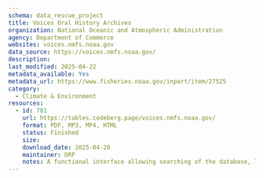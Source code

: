 ```yaml
---
schema: data_rescue_project 
title: Voices Oral History Archives
organization: National Oceanic and Atmospheric Administration
agency: Department of Commerce
websites: voices.nmfs.noaa.gov
data_source: https://voices.nmfs.noaa.gov/
description: 
last_modified: 2025-04-22
metadata_available: Yes
metadata_url: https://www.fisheries.noaa.gov/inport/item/27525
category:
  - Climate & Environment 
resources:
  - id: 781
    url: https://tables.codeberg.page/voices.nmfs.noaa.gov/
    format: PDF, MP3, MP4, HTML
    status: Finished
    size: 
    download_date: 2025-04-20
    maintainer: DRP
    notes: A functional interface allowing searching of the database, linking to archived copies of content on the WayBack Machine. A reduced version of the database was created by downloading and parsing the entire site. All necessary pages and files were archived on the WayBack Machine.
---
```

